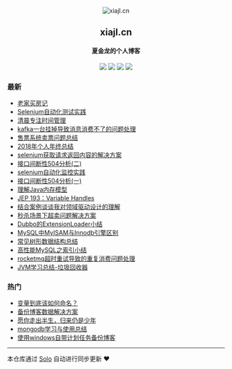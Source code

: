 <p align="center"><img alt="xiajl.cn" src="https://static.b3log.org/images/brand/solo-32.png"></p><h2 align="center">
xiajl.cn
</h2>

<h4 align="center">夏金龙的个人博客</h4>
<p align="center"><a title="xiajl.cn" target="_blank" href="https://github.com/francis-xjl/solo-blog"><img src="https://img.shields.io/github/last-commit/francis-xjl/solo-blog.svg?style=flat-square&color=FF9900"></a>
<a title="GitHub repo size in bytes" target="_blank" href="https://github.com/francis-xjl/solo-blog"><img src="https://img.shields.io/github/repo-size/francis-xjl/solo-blog.svg?style=flat-square"></a>
<a title="Solo Version" target="_blank" href="https://github.com/b3log/solo/releases"><img src="https://img.shields.io/badge/solo-3.6.1-f1e05a.svg?style=flat-square&color=blueviolet"></a>
<a title="Hits" target="_blank" href="https://github.com/b3log/hits"><img src="https://hits.b3log.org/francis-xjl/solo-blog.svg"></a></p>

### 最新

* [老家买房记](http://xiajl.cn/articles/2019/09/15/1568511863131.html)
* [Selenium自动化测试实践](http://xiajl.cn/articles/2019/06/01/1559355283837.html)
* [清晨专注时间管理](http://xiajl.cn/articles/2019/05/25/1558740902652.html)
* [kafka一台挂掉导致消息消费不了的问题处理](http://xiajl.cn/articles/2019/01/27/1548564840749.html)
* [售票系统卖票问题总结](http://xiajl.cn/articles/2019/01/27/1548563730810.html)
* [2018年个人年终总结](http://xiajl.cn/articles/2018/12/31/1546185847169.html)
* [selenium获取请求返回内容的解决方案](http://xiajl.cn/articles/2018/12/28/1546004181844.html)
* [接口间断性504分析(二)](http://xiajl.cn/articles/2018/12/27/1545841000229.html)
* [selenium自动化监控实践](http://xiajl.cn/articles/2018/12/11/1544531670946.html)
* [接口间断性504分析(一)](http://xiajl.cn/articles/2018/12/07/1544161255927.html)
* [理解Java内存模型](http://xiajl.cn/articles/2018/10/29/1540778123136.html)
* [JEP 193：Variable Handles](http://xiajl.cn/articles/2018/10/24/1540360883696.html)
* [结合案例谈谈我对领域驱动设计的理解](http://xiajl.cn/articles/2018/09/13/1536850016610.html)
* [秒杀场景下超卖问题解决方案](http://xiajl.cn/articles/2018/09/07/1536335416624.html)
* [Dubbo的ExtensionLoader小结](http://xiajl.cn/articles/2018/09/06/1536248418722.html)
* [MySQL中MyISAM与Innodb引擎区别](http://xiajl.cn/articles/2018/09/05/1536132096331.html)
* [常见树形数据结构总结](http://xiajl.cn/articles/2018/09/02/1535844595733.html)
* [高性能MySQL之索引小结](http://xiajl.cn/articles/2018/08/27/1535364616589.html)
* [rocketmq超时重试导致的重复消费问题处理](http://xiajl.cn/articles/2018/08/14/1534255450988.html)
* [JVM学习总结-垃圾回收器](http://xiajl.cn/articles/2018/08/06/1533562095087.html)

### 热门

* [变量到底该如何命名？](http://xiajl.cn/articles/2018/05/16/1526485744298.html)
* [备份博客数据解决方案](http://xiajl.cn/articles/2018/05/15/1526351615843.html)
* [愿你走出半生，归来仍是少年](http://xiajl.cn/articles/2018/05/15/1526338897652.html)
* [mongodb学习与使用总结](http://xiajl.cn/articles/2018/06/12/1528759648613.html)
* [使用windows自带计划任务备份博客](http://xiajl.cn/articles/2018/05/20/1526783784371.html)



---

本仓库通过 [Solo](https://github.com/b3log/solo) 自动进行同步更新 ❤️ 